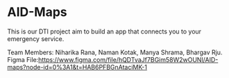 # AID-Maps
This is our DTI project aim to build an app that connects you to your emergency service.

Team Members:
Niharika Rana,
Naman Kotak,
Manya Shrama,
Bhargav Rju.            
Figma File:https://www.figma.com/file/hQDTvaJf7BGim58W2wOUNl/AID-maps?node-id=0%3A1&t=HAB6PFBGnAtaciMK-1
